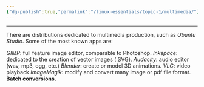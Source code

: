 ```yaml
---
{"dg-publish":true,"permalink":"/linux-essentials/topic-1/multimedia/"}
---
```


---
There are distributions dedicated to multimedia production, such as _Ubuntu Studio_. Some of the most known apps are:

_GIMP_: full feature image editor, comparable to Photoshop.
_Inkspace_: dedicated to the creation of vector images (.SVG).
_Audacity_: audio editor (wav, mp3, ogg, etc.)
_Blender_: create or model 3D animations.
_VLC_: video playback
_ImageMagik_: modify and convert many image or pdf file format. **Batch conversions.**




